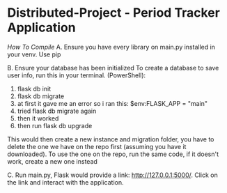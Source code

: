 # Distributed-Project - Period Tracker Application

*How* *To* *Compile*
A. Ensure you have every library on main.py installed in your venv. Use pip
   
B. Ensure your database has been initialized
  To create a database to save user info, run this in your terminal. (PowerShell):
  1. flask db init
  2. flask db migrate
  3. at first it gave me an error so i ran this: $env:FLASK_APP = "main"
  4. tried flask db migrate again
  5. then it worked
  6. then run flask db upgrade
  
  This would then create a new instance and migration folder, you have to delete the one we have on the repo first (assuming you have it downloaded). 
  To use the one on the repo, run the same code, if it doesn't work, create a new one instead
  
C. Run main.py, Flask would provide a link: http://127.0.0.1:5000/. Click on the link and interact with the application.
